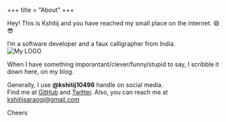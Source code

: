 +++
title = "About"
+++

Hey! This is Kshitij and you have reached my small place on the internet. :smile: :sunglasses:

I’m a software developer and a faux calligrapher from India.   
![My LOGO](/images/logo.png) 

When I have something imporantant/clever/funny/stupid to say, I scribble it down here, on my blog.

Generally, I use **@kshitij10496** handle on social media.  
Find me at [GitHub](https://github.com/kshitij10496) and [Twitter](https://twitter.com/kshitij10496/). Also, you can reach me at [kshitijsaraogi@gmail.com](mailto:kshitijsaraogi@gmail.com)

Cheers
